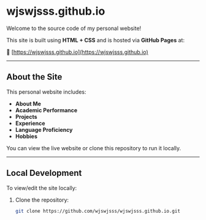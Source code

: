 # wjswjsss.github.io

Welcome to the source code of my personal website!

This site is built using **HTML + CSS** and is hosted via **GitHub Pages** at:

🔗 [https://wjswjsss.github.io](https://wjswjsss.github.io)

---

## About the Site

This personal website includes:

- **About Me**  
- **Academic Performance**  
- **Projects**  
- **Experience**  
- **Language Proficiency**  
- **Hobbies**

You can view the live website or clone this repository to run it locally.

---

## Local Development

To view/edit the site locally:

1. Clone the repository:
   ```bash
   git clone https://github.com/wjswjsss/wjswjsss.github.io.git

